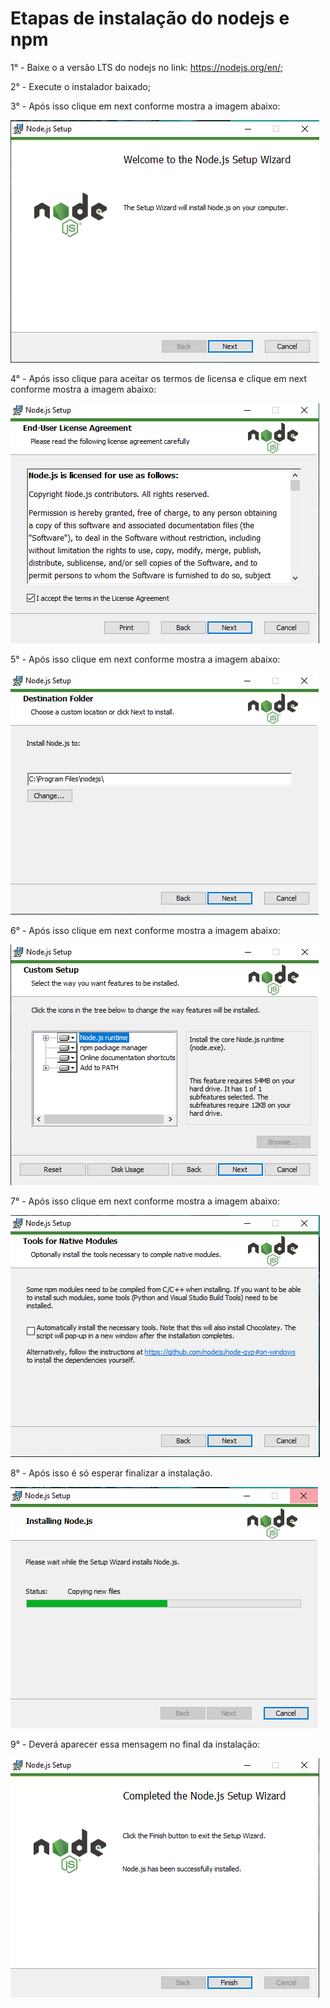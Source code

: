 # Etapas de instalação do nodejs e npm
1° - Baixe o a versão LTS do nodejs no link: https://nodejs.org/en/;

2° - Execute o instalador baixado;

3° - Após isso clique em next conforme mostra a imagem abaixo:

![enter image description here](https://github.com/NathanCarlos/turma-devschool/blob/main/etapas-instalacao-node-js/primeira-etapa-1.PNG?raw=true)

4° - Após isso clique para aceitar os termos de licensa e clique em next conforme mostra a imagem abaixo:

![enter image description here](https://github.com/NathanCarlos/turma-devschool/blob/main/etapas-instalacao-node-js/etapa-2.PNG?raw=true)

5° - Após isso clique em next conforme mostra a imagem abaixo:

![enter image description here](https://github.com/NathanCarlos/turma-devschool/blob/main/etapas-instalacao-node-js/etapa-3.PNG?raw=true)

6° - Após isso clique em next conforme mostra a imagem abaixo:

![enter image description here](https://github.com/NathanCarlos/turma-devschool/blob/main/etapas-instalacao-node-js/etapa-4.PNG?raw=true)

7° - Após isso clique em next conforme mostra a imagem abaixo:

![enter image description here](https://github.com/NathanCarlos/turma-devschool/blob/main/etapas-instalacao-node-js/etapa-5.PNG?raw=true)

8° - Após isso é só esperar finalizar a instalação.

![enter image description here](https://github.com/NathanCarlos/turma-devschool/blob/main/etapas-instalacao-node-js/etapa-7.PNG?raw=true)

9° - Deverá aparecer essa mensagem no final da instalação:

![enter image description here](https://github.com/NathanCarlos/turma-devschool/blob/main/etapas-instalacao-node-js/etapa-8.PNG?raw=true)
